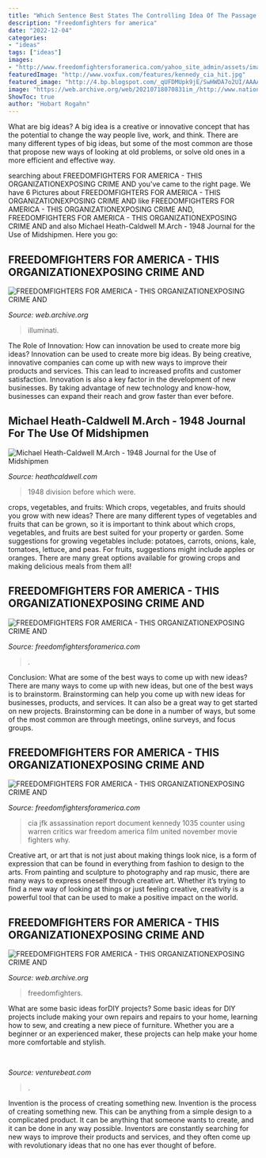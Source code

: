 ```yaml
---
title: "Which Sentence Best States The Controlling Idea Of The Passage The Dark Game Part 3 ~ Freedomfighters For America"
description: "Freedomfighters for america"
date: "2022-12-04"
categories:
- "ideas"
tags: ["ideas"]
images:
- "http://www.freedomfightersforamerica.com/yahoo_site_admin/assets/images/peacejusticelove.345102435.jpg"
featuredImage: "http://www.voxfux.com/features/kennedy_cia_hit.jpg"
featured_image: "http://4.bp.blogspot.com/_qUFDMUpk9jE/SwHWDA7o2UI/AAAAAAAAa2k/sKaCNjE7BHg/s1600/PSO2101.jpg"
image: "https://web.archive.org/web/20210718070831im_/http://www.nationalgunrights.org/images/NAGR_email.gif"
ShowToc: true
author: "Hobart Rogahn"
---
```



What are big ideas?
A big idea is a creative or innovative concept that has the potential to change the way people live, work, and think. There are many different types of big ideas, but some of the most common are those that propose new ways of looking at old problems, or solve old ones in a more efficient and effective way.

	

		
searching about FREEDOMFIGHTERS FOR AMERICA - THIS ORGANIZATIONEXPOSING CRIME AND you've came to the right page. We have 6 Pictures about FREEDOMFIGHTERS FOR AMERICA - THIS ORGANIZATIONEXPOSING CRIME AND like FREEDOMFIGHTERS FOR AMERICA - THIS ORGANIZATIONEXPOSING CRIME AND, FREEDOMFIGHTERS FOR AMERICA - THIS ORGANIZATIONEXPOSING CRIME AND and also Michael Heath-Caldwell M.Arch - 1948 Journal for the Use of Midshipmen. Here you go:
		
    
## FREEDOMFIGHTERS FOR AMERICA - THIS ORGANIZATIONEXPOSING CRIME AND

<img loading=lazy src="http://4.bp.blogspot.com/_qUFDMUpk9jE/SwHWDA7o2UI/AAAAAAAAa2k/sKaCNjE7BHg/s1600/PSO2101.jpg" onerror="this.onerror=null;this.src='https://tse2.mm.bing.net/th?id=OIP.I6eVRlbzKy6IVrzu4LtymgHaE7&amp;pid=15.1';" alt="FREEDOMFIGHTERS FOR AMERICA - THIS ORGANIZATIONEXPOSING CRIME AND">

_Source: web.archive.org_

>illuminati. 

	

The Role of Innovation: How can innovation be used to create more big ideas?
Innovation can be used to create more big ideas. By being creative, innovative companies can come up with new ways to improve their products and services. This can lead to increased profits and customer satisfaction. Innovation is also a key factor in the development of new businesses. By taking advantage of new technology and know-how, businesses can expand their reach and grow faster than ever before.

    
## Michael Heath-Caldwell M.Arch - 1948 Journal For The Use Of Midshipmen

<img loading=lazy src="http://www.heathcaldwell.com/yahoo_site_admin/assets/images/Illustrious_3.10735203_std.jpg" onerror="this.onerror=null;this.src='https://tse4.mm.bing.net/th?id=OIP.dkjK1FOUeki0I2RJactSxAHaFA&amp;pid=15.1';" alt="Michael Heath-Caldwell M.Arch - 1948 Journal for the Use of Midshipmen">

_Source: heathcaldwell.com_

>1948 division before which were. 

	

crops, vegetables, and fruits: Which crops, vegetables, and fruits should you grow with new ideas?
There are many different types of vegetables and fruits that can be grown, so it is important to think about which crops, vegetables, and fruits are best suited for your property or garden. Some suggestions for growing vegetables include: potatoes, carrots, onions, kale, tomatoes, lettuce, and peas. For fruits, suggestions might include apples or oranges. There are many great options available for growing crops and making delicious meals from them all!

    
## FREEDOMFIGHTERS FOR AMERICA - THIS ORGANIZATIONEXPOSING CRIME AND

<img loading=lazy src="http://www.freedomfightersforamerica.com/yahoo_site_admin/assets/images/peacejusticelove.345102435.jpg" onerror="this.onerror=null;this.src='https://tse3.mm.bing.net/th?id=OIP.ZpOxN-5JaCdrxesutd5MGQHaF7&amp;pid=15.1';" alt="FREEDOMFIGHTERS FOR AMERICA - THIS ORGANIZATIONEXPOSING CRIME AND">

_Source: freedomfightersforamerica.com_

>. 

	

Conclusion: What are some of the best ways to come up with new ideas?
There are many ways to come up with new ideas, but one of the best ways is to brainstorm. Brainstorming can help you come up with new ideas for businesses, products, and services. It can also be a great way to get started on new projects. Brainstorming can be done in a number of ways, but some of the most common are through meetings, online surveys, and focus groups.

    
## FREEDOMFIGHTERS FOR AMERICA - THIS ORGANIZATIONEXPOSING CRIME AND

<img loading=lazy src="http://www.voxfux.com/features/kennedy_cia_hit.jpg" onerror="this.onerror=null;this.src='https://tse4.mm.bing.net/th?id=OIP.tZC0RylDCRjLVKIBjU7SPAHaD7&amp;pid=15.1';" alt="FREEDOMFIGHTERS FOR AMERICA - THIS ORGANIZATIONEXPOSING CRIME AND">

_Source: freedomfightersforamerica.com_

>cia jfk assassination report document kennedy 1035 counter using warren critics war freedom america film united november movie fighters why. 

	

Creative art, or art that is not just about making things look nice, is a form of expression that can be found in everything from fashion to design to the arts. From painting and sculpture to photography and rap music, there are many ways to express oneself through creative art. Whether it’s trying to find a new way of looking at things or just feeling creative, creativity is a powerful tool that can be used to make a positive impact on the world.

    
## FREEDOMFIGHTERS FOR AMERICA - THIS ORGANIZATIONEXPOSING CRIME AND

<img loading=lazy src="https://web.archive.org/web/20210718070831im_/http://www.nationalgunrights.org/images/NAGR_email.gif" onerror="this.onerror=null;this.src='https://tse1.mm.bing.net/th?id=OIP.XdNLohAPWIN0vYviWxqdCgHaBt&amp;pid=15.1';" alt="FREEDOMFIGHTERS FOR AMERICA - THIS ORGANIZATIONEXPOSING CRIME AND">

_Source: web.archive.org_

>freedomfighters. 

	

What are some basic ideas forDIY projects?
Some basic ideas for DIY projects include making your own repairs and repairs to your home, learning how to sew, and creating a new piece of furniture. Whether you are a beginner or an experienced maker, these projects can help make your home more comfortable and stylish.

    
## 

<img loading=lazy src="https://venturebeat.com/wp-content/uploads/2019/12/WI_gif4.gif?w=800" onerror="this.onerror=null;this.src='https://tse2.mm.bing.net/th?id=OIP.G907_J7gaRYhXnkHN4A_mAHaEg&amp;pid=15.1';" alt="">

_Source: venturebeat.com_

>. 

	

Invention is the process of creating something new.
Invention is the process of creating something new. This can be anything from a simple design to a complicated product. It can be anything that someone wants to create, and it can be done in any way possible. Inventors are constantly searching for new ways to improve their products and services, and they often come up with revolutionary ideas that no one has ever thought of before.


